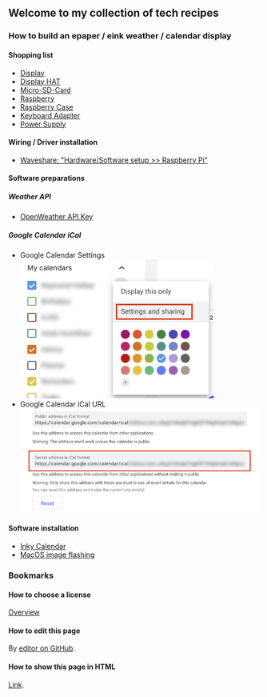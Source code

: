 ## Welcome to my collection of tech recipes

### How to build an epaper / eink weather / calendar display

#### Shopping list
* [Display](https://www.welectron.com/Waveshare-13380-75inch-e-Paper-B)
* [Display HAT](https://www.waveshare.com/e-Paper-Driver-HAT.htm)
* [Micro-SD-Card](https://www.welectron.com/SanDisk-Ultra-16-GB-A1-UHS-I-Class-10-microSD)
* [Raspberry](https://www.welectron.com/Raspberry-Pi-Zero-WH-mit-verloeteter-Stiftleiste)
* [Raspberry Case](https://www.welectron.com/Raspberry-Pi-Zero-Gehaeuse)
* [Keyboard Adapter](https://www.welectron.com/USB-20-OTG-Adapter)
* [Power Supply](https://www.welectron.com/Goobay-46600-Steckernetzteil-microUSB-5V-1A)

#### Wiring / Driver installation
* [Waveshare: "Hardware/Software setup >> Raspberry Pi"](https://www.waveshare.com/wiki/7.5inch_e-Paper_HAT_(B))

#### Software preparations

##### Weather API
* [OpenWeather API Key](https://openweathermap.org/appid)

##### Google Calendar iCal
* Google Calendar Settings ![Settings](settings-calendar.jpg)
* Google Calendar iCal URL ![PrivateICal](copy-secret-address-ical.jpg)

#### Software installation
* [Inky Calendar](https://github.com/aceisace/Inky-Calendar)
* [MacOS image flashing](https://www.raspberrypi.org/documentation/installation/installing-images/mac.md)


### Bookmarks

#### How to choose a license
[Overview](https://choosealicense.com/appendix/)

#### How to edit this page
By [editor on GitHub](https://github.com/ingmar424242/tech/edit/master/README.md).

#### How to show this page in HTML
[Link](https://ingmar424242.github.io/tech/).
